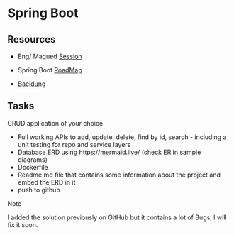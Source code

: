 # Spring Boot

## Resources
- Eng/ Magued [Session](https://drive.google.com/file/d/1ZtR6xxyl5o14r9iGTh9iJw1SFvjUxkAQ/view?usp=drive_link)

- Spring Boot [RoadMap](https://roadmap.sh/spring-boot)

- [Baeldung](https://www.baeldung.com/spring-boot)

## Tasks
CRUD application of your choice
- Full working APIs to add, update, delete, find by id, search - including a unit testing for repo and service layers
- Database ERD using https://mermaid.live/ (check ER in sample diagrams)
- Dockerfile
- Readme.md file that contains some information about the project and embed the ERD in it
- push to github

> [!NOTE]
> I added the solution previously on GitHub but it contains a lot of Bugs, I will fix it soon.